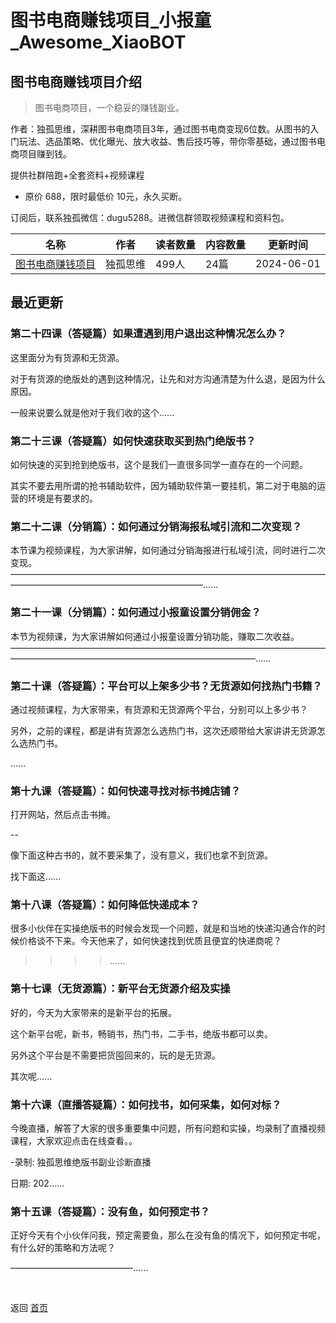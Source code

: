 # 图书电商赚钱项目_小报童_Awesome_XiaoBOT

## 图书电商赚钱项目介绍
> 图书电商项目，一个稳妥的赚钱副业。    
    
作者：独孤思维，深耕图书电商项目3年，通过图书电商变现6位数。从图书的入门玩法、选品策略、优化曝光、放大收益、售后技巧等，带你零基础，通过图书电商项目赚到钱。    
    
提供社群陪跑+全套资料+视频课程    
    
* 原价 688，限时最低价 10元，永久买断。    
    
订阅后，联系独孤微信：dugu5288。进微信群领取视频课程和资料包。  
  


|名称|作者|读者数量|内容数量|更新时间|
|---|---|---|---|---|
|[图书电商赚钱项目](https://xiaobot.net/p/dugu01?refer=9c3f1c95-a052-465a-9902-f6d75080262a)|独孤思维|499人|24篇|2024-06-01|

## 最近更新
### 第二十四课（答疑篇）如果遭遇到用户退出这种情况怎么办？

这里面分为有货源和无货源。

对于有货源的绝版处的遇到这种情况，让先和对方沟通清楚为什么退，是因为什么原因。

一般来说要么就是他对于我们收的这个......

### 第二十三课（答疑篇）如何快速获取买到热门绝版书？

如何快速的买到抢到绝版书，这个是我们一直很多同学一直存在的一个问题。

其实不要去用所谓的抢书辅助软件，因为辅助软件第一要挂机，第二对于电脑的运营的环境是有要求的。

### 第二十二课（分销篇）：如何通过分销海报私域引流和二次变现？

本节课为视频课程，为大家讲解，如何通过分销海报进行私域引流，同时进行二次变现。——————————————————————————————————————————————————————————......

### 第二十一课（分销篇）：如何通过小报童设置分销佣金？

本节为视频课，为大家讲解如何通过小报童设置分销功能，赚取二次收益。————————————————————————————————————————————————————————————————......

### 第二十课（答疑篇）：平台可以上架多少书？无货源如何找热门书籍？

通过视频课程，为大家带来，有货源和无货源两个平台，分别可以上多少书？

另外，之前的课程，都是讲有货源怎么选热门书，这次还顺带给大家讲讲无货源怎么选热门书。

......

### 第十九课（答疑篇）：如何快速寻找对标书摊店铺？

打开网站，然后点击书摊。

\--

像下面这种古书的，就不要采集了，没有意义，我们也拿不到货源。

找下面这......

### 第十八课（答疑篇）：如何降低快递成本？

很多小伙伴在实操绝版书的时候会发现一个问题，就是和当地的快递沟通合作的时候价格谈不下来。今天他来了，如何快速找到优质且便宜的快递商呢？

>>>>......

### 第十七课（无货源篇）：新平台无货源介绍及实操

好的，今天为大家带来的是新平台的拓展。

这个新平台呢，新书，畅销书，热门书，二手书，绝版书都可以卖。

另外这个平台是不需要把货囤回来的，玩的是无货源。

其次呢......

### 第十六课（直播答疑篇）：如何找书，如何采集，如何对标？

今晚直播，解答了大家的很多重要集中问题，所有问题和实操，均录制了直播视频课程，大家欢迎点击在线查看。。

-录制: 独孤思维绝版书副业诊断直播

日期: 202......

### 第十五课（答疑篇）：没有鱼，如何预定书？

正好今天有个小伙伴问我，预定需要鱼，那么在没有鱼的情况下，如何预定书呢，有什么好的策略和方法呢？

——————————————......


<a href="https://github.com/Reno9527/awesome-xiaobot" style="color: white; text-decoration: none;">awesome-xiaobot</a>

返回 [首页](../README.md)
